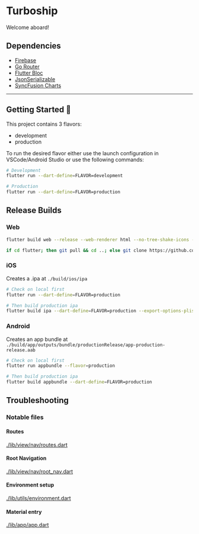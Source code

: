 # Turboship

Welcome aboard!

## Dependencies

- [Firebase](https://firebase.google.com/docs/flutter/setup?platform=ios)
- [Go Router](https://pub.dev/packages/go_router)
- [Flutter Bloc](https://bloclibrary.dev/)
- [JsonSerializable](https://pub.dev/packages/json_serializable)
- [SyncFusion Charts](https://help.syncfusion.com/flutter/introduction/widget-examples)

---

## Getting Started 🚀

This project contains 3 flavors:

- development
- production

To run the desired flavor either use the launch configuration in VSCode/Android Studio or use the following commands:

```sh
# Development
flutter run --dart-define=FLAVOR=development

# Production
flutter run --dart-define=FLAVOR=production
```

## Release Builds

### Web

<!-- Check on local first -->
```sh
flutter build web --release --web-renderer html --no-tree-shake-icons --dart-define=FLAVOR=production && flutter run --release -d chrome
```

<!-- On Netlify -->
```sh
if cd flutter; then git pull && cd ..; else git clone https://github.com/flutter/flutter.git; fi && flutter/bin/flutter config --enable-web && flutter/bin/flutter build web --web-renderer html --no-tree-shake-icons --dart-define=FLAVOR=production --dart-define=TENANT_ID=64f8b45d93e2e85811609d7b && sed -i 's#<base href="/">#<base href="https://app.1long.vn">#g' build/web/index.html
```

### iOS
Creates a .ipa at `./build/ios/ipa`

```sh
# Check on local first
flutter run --dart-define=FLAVOR=production

# Then build production ipa
flutter build ipa --dart-define=FLAVOR=production --export-options-plist ./ios/ExportOptions.plist
```

### Android
Creates an app bundle at `./build/app/outputs/bundle/productionRelease/app-production-release.aab`

```sh
# Check on local first
flutter run appbundle --flavor=production

# Then build production ipa
flutter build appbundle --dart-define=FLAVOR=production
```
## Troubleshooting

### Notable files

#### Routes
[./lib/view/nav/routes.dart](https://github.com/onelong-org/1long-client/blob/main/lib/view/nav/routes.dart)

#### Root Navigation
[./lib/view/nav/root_nav.dart](https://github.com/onelong-org/1long-client/blob/main/lib/view/nav/root_nav.dart)

#### Environment setup
[./lib/utils/environment.dart](https://github.com/onelong-org/1long-client/blob/main/lib/utils/environment.dart)

#### Material entry
[./lib/app/app.dart](https://github.com/onelong-org/1long-client/blob/main/lib/app/app.dart)